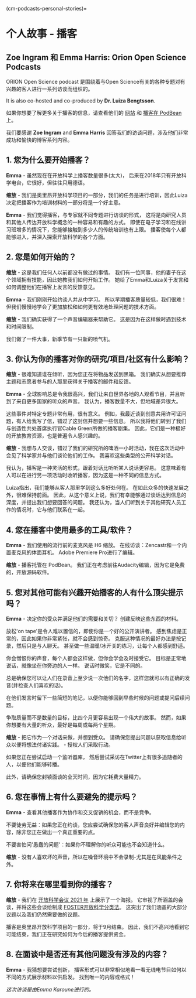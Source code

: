 (cm-podcasts-personal-stories)=
# 个人故事 - 播客

## Zoe Ingram 和 Emma Harris: Orion Open Science Podcasts

ORION Open Science podcast 是围绕着与Open Science有关的各种专题对有兴趣的客人进行一系列访谈而组织的。

It is also co-hosted and co-produced by **Dr. Luiza Bengtsson**.

如果你想要了解更多关于播客的信息，请查看他们的 [网站](https://www.orion-openscience.eu/publications/training-materials/201902/podcasts) 和 [播客在 PodBean](https://orionopenscience.podbean.com/) 上。

我们要感谢 **Zoe Ingram** and **Emma Harris** 回答我们的访谈问题，涉及他们非常成功和愉快的博客系列内容。

## 1. 您为什么要开始播客？

**Emma** - 虽然现在在开放科学上播客数量很多(太大)， 后来在2018年只有开放科学电台，它很好，但往往只用德语。

**缩放** - 我们是奥里昂开放科学项目的一部分，我们的任务是进行培训，因此Luiza决定把播客作为培训材料的一部分将是一个好主意。

**Emma** - 我们觉得播客，与专家就不同专题进行访谈的形式， 这将是向研究人员和其他人传达开放科学概念的一种容易和有趣的方式。 即使在电子学习和在线讲习班增多的情况下，您能够接触到多少人的传统培训也有上限。 播客使每个人都能够进入，并深入探索开放科学的各个方面。

## 2. 您是如何开始的？

**缩放** - 这是我们任何人以前都没有做过的事情。 我们有一位同事，他的妻子在这个领域拥有技能，因此她教我们如何开始工作。 她给了Emma和Luiza关于发言和如何调整他们在播客上发言的反馈意见。

**Emma** - 我们刚刚开始约谈人并从中学习。 所以早期播客质量较低，我们很难！ 但我们慢慢地学会了更加放松和如何更有效地处理问题的技术方面。

**缩放** - 我们确实获得了一个声音编辑器来帮助它。 这是因为在这样做时遇到技术和时间限制。

我们做了一件大事，新季节有一只新的喷气机。

## 3. 你认为你的播客对你的研究/项目/社区有什么影响？

**缩放** - 很难知道谁在倾听，因为您正在将物品发送到黑箱。 我们确实从想要推荐主题和志愿者参与的人那里获得关于播客的邮件和反馈。

**Emma** - 全球影响总是令我很高兴，我们让来自世界各地的人观看节目，并且听到了来自更多国家的听众的声音。 我认为，播客数量不大，但地域差异很大。

这些事件对特定专题非常有用，很有意义。 例如，我最近谈到创意共用许可证问题，有人给我写了信，错过了这封信并想要一些信息。 所以我将他们转到了我们与创造性共处首席执行官Cable Green所做的播客剧集。 因此，它们是一种极好的开放教育资源，也是普遍令人感兴趣的。

**缩放** - 我想与人交谈，错过了我们的研究所的啤酒一小时活动，我在这次活动中会见了科学家并与他们谈论他们的工作。 我喜欢这些类型的公开科学对话。

我认为，播客是一种灵活的形式，跟着对话比听听某人说话更容易。 这意味着有人可以在进行另一项活动时收听播客，因为这是一种不同的信息方式。

Luiza指出，我们能够从客人那里学到这么多好处何在。 在如此众多的快速发展之外，很难保持前面。 因此，从这个意义上说，我们有幸能够通过谈话达到信息的深度，并提出我们想要回答的问题。 我还认为，当人们听到关于其他研究人员工作的情况时，它与他们联系在一起。

## 4. 您在播客中使用最多的工具/软件？

**Emma** - 我们使用的流行前的麦克风是 H6 缩放。 在线访谈：Zencastr和一个内置麦克风的体面耳机。 Adobe Premiere Pro进行了编辑。

**缩放** - 播客托管在 PodBean。 我们正在考虑前往Audacity编辑，因为它是免费的，开放源码软件。

## 5. 您对其他可能有兴趣开始播客的人有什么顶尖提示吗？

**Emma** - 决定你的受众并满足他们的需要和关切？ 创建反映这些东西的材料。

放松'on tape'是令人难以置信的，即使你是一个好的公开演讲者。 感到焦虑是正常的，因此如果你非常紧张，就不会感到惊奇。 克服这种情况的最好办法是按记录，然后只是与人聊天。 甚至做一些温暖/冰开关的练习，让每个人都感到舒适。

你会憎恨你的声音，每个人都会这样做，但你会学会及时接受它。 目标是正常地说话，就像坐在你旁边的人一样。 说话时微笑，它是不同的。

总是确保您可以让人们在录音上至少说一次他们的名字，这样您就可以有正确的发音(并检查人们喜欢的话)。

在他们发言时留下一些简短的笔记，以便你能够回到早些时候的问题或提问后续问题。

争取质量而不是数量的目标，比四个月更容易出现一个伟大的故事。 然而，如果你想要有大量的听众，最好是每周或每两个星期。

**缩放** - 把它作为一个对话来做，并想到受众。 请确保您提出问题以获取信息给听众以便将想法付诸实践。 - 授权人们采取行动。

如果您正在尝试启动一个监听器库， 然后尝试采访在Twitter上有很多追随者的人，以便他们能够转播。

此外，请确保您封锁面谈的全天时间，因为它耗费大量精力。

## 6. 您在事情上有什么要避免的提示吗？

**Emma** - 查看其他播客作为协作和交叉促销的机会，而不是竞争。

不要徒劳无益：如果您正在约谈，您应尝试确保您的客人声音良好并编辑您的内容，除非您正在做出一个真正重要的点。

不要害怕问'愚蠢的问题'：如果你不理解你的听众可能也不会知道什么。

**缩放** - 没有人喜欢坏的声音，所以在噪音环境中不会录制-尤其是在风能条件之外。

## 7. 你将来在哪里看到你的播客？

**缩放** - 我们在 [开放科学会议 2021 年](https://www.open-science-conference.eu/) 上展示了一个海报。 它审视了所涵盖的会谈，并将这些会谈绘制成 [FOSTER开放科学分类法](https://www.fosteropenscience.eu/resources)。 这突出了我们涵盖的大部分议题以及我们仍然需要做的议题。

播客是奥里昂开放科学项目的一部分，将于9月结束。 因此，我们不高兴地看到它可能结束，我们正在研究如何为今后的播客提供资金。

## 8. 在面谈中是否还有其他问题没有涉及的内容？

**Emma** - 我猜想要尝试创新， 播客形式可以非常相似地看一看无线电节目如何以不同的方式展示材料以供启发。 找到唯一的内容或格式！

*这次访谈是由Emma Karoune进行的。*
